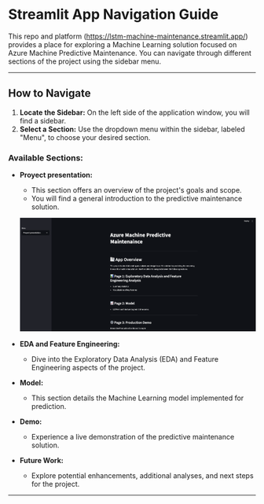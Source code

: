 # Streamlit App Navigation Guide

This repo and platform (https://lstm-machine-maintenance.streamlit.app/) provides a place for exploring a Machine Learning solution focused on Azure Machine Predictive Maintenance. You can navigate through different sections of the project using the sidebar menu.

---

## How to Navigate

1.  **Locate the Sidebar:** On the left side of the application window, you will find a sidebar.
2.  **Select a Section:** Use the dropdown menu within the sidebar, labeled "Menu", to choose your desired section.

### Available Sections:

* **Proyect presentation:**
    * This section offers an overview of the project's goals and scope.
    * You will find a general introduction to the predictive maintenance solution.

    ![Deployed app](images/portada.png)

* **EDA and Feature Engineering:**
    * Dive into the Exploratory Data Analysis (EDA) and Feature Engineering aspects of the project.

* **Model:**
    * This section details the Machine Learning model implemented for prediction.

* **Demo:**
    * Experience a live demonstration of the predictive maintenance solution.

* **Future Work:**
    * Explore potential enhancements, additional analyses, and next steps for the project.

---